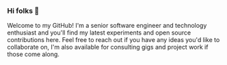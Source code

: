 ### Hi folks 👋

Welcome to my GitHub! I'm a senior software engineer and technology enthusiast and you'll find my latest experiments and open source contributions here. Feel free to reach out if you have any ideas you'd like to collaborate on, I'm also available for consulting gigs and project work if those come along.



<!--
**peterelst/peterelst** is a ✨ _special_ ✨ repository because its `README.md` (this file) appears on your GitHub profile.

Here are some ideas to get you started:

- 🔭 I’m currently working on ...
- 🌱 I’m currently learning ...
- 👯 I’m looking to collaborate on ...
- 🤔 I’m looking for help with ...
- 💬 Ask me about ...
- 📫 How to reach me: ...
- 😄 Pronouns: ...
- ⚡ Fun fact: ...
-->
